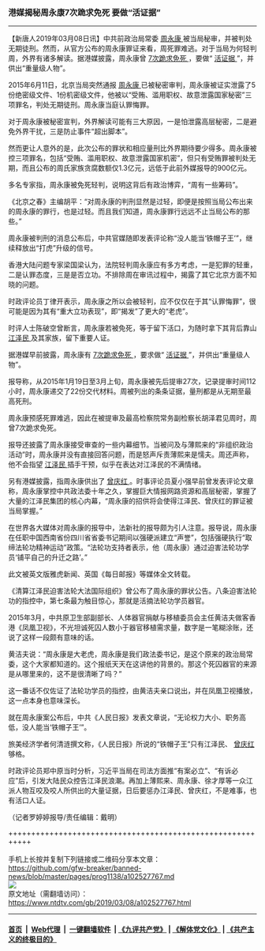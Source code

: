 ### 港媒揭秘周永康7次跪求免死 要做“活证据”
------------------------

<div class="post_content" itemprop="articleBody">
 <p>
  【新唐人2019年03月08日讯】中共前政治局常委
  <a href="https://www.ntdtv.com/gb/周永康.htm">
   周永康
  </a>
  被当局秘审，并被判处无期徒刑。然而，从官方公布的周永康罪证来看，周死罪难逃。对于当局为何轻判周，外界有诸多解读。据港媒披露，周永康曾
  <a href="https://www.ntdtv.com/gb/7次跪求免死.htm">
   7次跪求免死
  </a>
  ，要做“
  <a href="https://www.ntdtv.com/gb/活证据.htm">
   活证据
  </a>
  ”，并供出“重量级人物”。
 </p>
 <p>
  2015年6月11日，北京当局突然通报
  <a href="https://www.ntdtv.com/gb/周永康.htm">
   周永康
  </a>
  已被秘密审判，周永康被证实泄露了5份绝密级文件、1份机密级文件，他被以“受贿、滥用职权、故意泄露国家秘密”三项罪名，判处无期徒刑。周永康当庭认罪悔罪。
 </p>
 <p>
  对于周永康被秘密宣判，外界解读可能有三大原因，一是怕泄露高层秘密，二是避免外界干扰，三是防止事件“超出脚本”。
 </p>
 <p>
  然而更让人意外的是，此次公布的罪状和相应量刑比外界期待要少得多。周永康被控三项罪名，包括“受贿、滥用职权、故意泄露国家机密”，但只有受贿罪被判处无期，而且公布的周氏家族贪腐数额仅1.3亿元，远低于此前外媒报导的900亿元。
 </p>
 <p>
  多名专家指，周永康被免死轻判，说明这背后有政治博弈，“周有一些筹码”。
 </p>
 <p>
  《北京之春》主编胡平：“对周永康的判刑显然是过轻，即便是按照当局公布出来的周永康的罪行，也是过轻。而且我们知道，周永康罪行远远不止当局公布的那些。”
 </p>
 <p>
  周永康被判刑的消息公布后，中共官媒随即发表评论称“没人能当‘铁帽子王’”，继续释放出“打虎”升级的信号。
 </p>
 <p>
  香港大陆问题专家梁国梁认为，法院轻判周永康应有多方考虑，一是犯罪的轻重，二是认罪态度，三是是否立功。不排除周在审讯过程中，揭露了其它北京方面不知晓的问题。
 </p>
 <p>
  时政评论员丁律开表示，周永康之所以会被轻判，应不仅仅在于其“认罪悔罪”，很可能是因为其有“重大立功表现”，即“揭发”了更大的“老虎”。
 </p>
 <p>
  时评人士陈破空曾断言，周永康若被免死，等于留下活口，为随时拿下其背后靠山
  <a href="https://www.ntdtv.com/gb/江泽民.htm">
   江泽民
  </a>
  及其家族，留下重要人证。
 </p>
 <p>
  据港媒早前披露，周永康有
  <a href="https://www.ntdtv.com/gb/7次跪求免死.htm">
   7次跪求免死
  </a>
  ，要求做“
  <a href="https://www.ntdtv.com/gb/活证据.htm">
   活证据
  </a>
  ”，并供出“重量级人物”。
 </p>
 <p>
  报导称，从2015年1月19日至3月上旬，周永康被先后提审27次，记录提审时间112小时，周永康递交了22份交代材料。周被列出的条条证据，量刑都是从无期至最高死刑。
 </p>
 <p>
  周永康预感死罪难逃，因此在被提审及最高检察院常务副检察长胡泽君见周时，周曾7次跪求免死。
 </p>
 <p>
  报导还披露了周永康接受审查的一些内幕细节。当被问及与薄熙来的“非组织政治活动”时，周永康并没有直接回答问题，而是怒声斥责薄熙来是懦夫。周还声称，他不会指望
  <a href="https://www.ntdtv.com/gb/江泽民.htm">
   江泽民
  </a>
  插手干预，似乎在表达对江泽民的不满情绪。
 </p>
 <p>
  另有港媒披露，指周永康供出了
  <a href="https://www.ntdtv.com/gb/曾庆红.htm">
   曾庆红
  </a>
  。时事评论员夏小强早前曾发表评论文章称，周永康掌控中共政法委十年之久，掌握巨大情报网路资源和高层秘密，掌握了大量的江泽民集团的核心内幕，“周永康的招供将会使得江泽民、曾庆红的罪证被当局掌握。”
 </p>
 <p>
  在世界各大媒体对周永康的报导中，法新社的报导颇为引人注意。报导说，周永康在任职中国西南省份四川省省委书记期间以强硬派建立“声誉”，包括强硬执行“取缔法轮功精神运动”政策。“法轮功支持者表示，他（周永康）通过迫害法轮功学员‘铺平自己的升迁之路’。”
 </p>
 <p>
  此文被英文版雅虎新闻、英国《每日邮报》等媒体全文转载。
 </p>
 <p>
  《清算江泽民迫害法轮大法国际组织》曾公布了周永康的罪状公告。八条迫害法轮功的指控中，第七条最为触目惊心，那就是活摘法轮功学员器官。
 </p>
 <p>
  2015年3月，中共原卫生部副部长、人体器官捐献与移植委员会主任黄洁夫做客香港《凤凰卫视》，不光坦诚死囚人数小于器官移植需求量，数字是一笔糊涂账，还说了这样一段颇有意味的话。
 </p>
 <p>
  黄洁夫说：“周永康是大老虎，周永康是我们政法委书记，是这个原来的政治局常委，这个大家都知道的。这个报纸天天在这讲他的背景的。那这个死囚器官的来源是从哪里来的，这不是很清晰了吗？”
 </p>
 <p>
  这一番话不仅佐证了法轮功学员的指控，由黄洁夫亲口说出，并在凤凰卫视播放，这一点本身也意味深长。
 </p>
 <p>
  就在周永康案公布后，中共《人民日报》发表文章说，“无论权力大小、职务高低，没人能当‘铁帽子王’”。
 </p>
 <p>
  旅美经济学者何清涟撰文称，《人民日报》所说的“铁帽子王”只有江泽民、
  <a href="https://www.ntdtv.com/gb/曾庆红.htm">
   曾庆红
  </a>
  够格。
 </p>
 <p>
  时政评论员郑中原当时分析，习近平当局在司法方面推“有案必立”、“有诉必应”后，引发大陆民众控告江泽民浪潮。再加上薄熙来、周永康、徐才厚等一众江派人物互咬及咬人所供出的大量证据，日后要惩办江泽民、曾庆红，不是难事，也有活口人证。
 </p>
 <p>
  （记者罗婷婷报导/责任编辑：戴明）
 </p>
 <div class="single_ad">
 </div>
</div>

+++++++++++++++++++++++++++++++++++++++++++++++++++++++++++<br/><br/>
手机上长按并复制下列链接或二维码分享本文章：<br/>
https://github.com/gfw-breaker/banned-news/blob/master/pages/prog1138/a102527767.md <br/>
<a href='https://github.com/gfw-breaker/banned-news/blob/master/pages/prog1138/a102527767.md'><img src='https://github.com/gfw-breaker/banned-news/blob/master/pages/prog1138/a102527767.md.png'/></a> <br/>
原文地址（需翻墙访问）：https://www.ntdtv.com/gb/2019/03/08/a102527767.html


------------------------
#### [首页](https://github.com/gfw-breaker/banned-news/blob/master/README.md) &nbsp;|&nbsp; [Web代理](https://github.com/labour-camp/helloworld) &nbsp;|&nbsp; [一键翻墙软件](https://github.com/gfw-breaker/nogfw/blob/master/README.md) &nbsp;| [《九评共产党》](https://github.com/gfw-breaker/9ping.md/blob/master/README.md#九评之一评共产党是什么) | [《解体党文化》](https://github.com/gfw-breaker/jtdwh.md/blob/master/README.md) | [《共产主义的终极目的》](https://github.com/gfw-breaker/gczydzjmd.md/blob/master/README.md)

